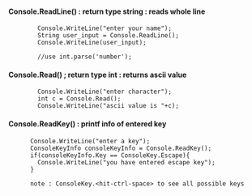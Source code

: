 #### Console.ReadLine() : return type string : reads whole line 

            Console.WriteLine("enter your name");
            String user_input = Console.ReadLine();			
            Console.WriteLine(user_input);
            
            //use int.parse('number');


#### Console.Read() ; return type int : returns ascii value

            Console.WriteLine("enter character");
            int c = Console.Read();
            Console.WriteLine("ascii value is "+c);
            
            
#### Console.ReadKey() : printf info of entered key

          Console.WriteLine("enter a key");
          ConsoleKeyInfo consoleKeyInfo = Console.ReadKey();
          if(consoleKeyInfo.Key == ConsoleKey.Escape){
            Console.WriteLine("you have entered escape key");
          }
          
          note : ConsoleKey.<hit-ctrl-space> to see all possible keys
